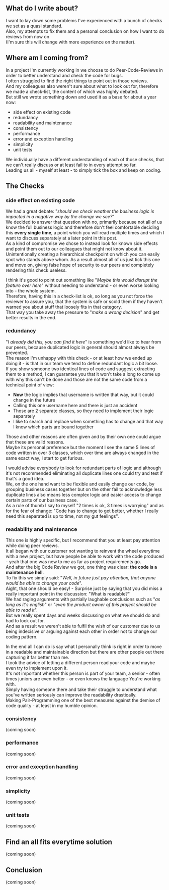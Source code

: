 ## What do I write about?

I want to lay down some problems I've experienced with a bunch of checks we set as a quasi standard.  
Also, my attempts to fix them and a personal conclusion on how I want to do reviews from now on  
(I'm sure this will change with more experience on the matter).

## Where am I coming from?

In a project I'm currently working in we choose to do Peer-Code-Reviews in order to better understand
and check the code for bugs.  
I often struggled to find the right things to point out in those reviews.  
And my colleagues also weren't sure about what to look out for, therefore we made a check-list,
the content of which was highly debated.  
But still we wrote something down and used it as a base for about a year now:
* side effect on existing code
* redundancy
* readability and maintenance
* consistency
* performance
* error and exception handling
* simplicity
* unit tests

We individually have a different understanding of each of those checks, that we can't really discuss
or at least fail to in every attempt so far.  
Leading us all - myself at least - to simply tick the box and keep on coding.  

## The Checks

### side effect on existing code

We had a great debate: "_should we check weather the business logic is impacted in a negative way by
the change we see?_"  
We decided to answer that question with no, primarily because not all of us know the full business
logic and therefore don't feel comfortable deciding this **every single time**, a point which you will
read multiple times and which I want to discuss separately at a later point in this post.  
As a kind of compromise we chose to instead look for known side effects and point them out to our colleagues
that might not know about it.  
Unintentionally creating a hierarchical checkpoint on which you can easily spot who stands above whom.
As a result almost all of us just tick this one and move on, giving false hope of security to our peers and
completely rendering this check useless.

I think it's good to point out something like "_Maybe this would disrupt the feature over here_"
without needing to understand - or even worse looking into - the whole system.  
Therefore, having this in a check-list is ok, so long as you not force the reviewer to assure you,
that the system is safe or scold them if they haven't warned you about stuff that loosely fits in that category.  
That way you take away the pressure to "_make a wrong decision_" and get better results in the end.

### redundancy

"_I already did this, you can find it here_" is something we'd like to hear from our peers, because duplicated
logic in general should almost always be prevented.  
The reason I'm unhappy with this check - or at least how we ended up doing it - is that in our team we tend to
define redundant logic a bit loose.  
If you show someone two identical lines of code and suggest extracting them to a method, I can guarantee you
that it won't take a long to come up with why this can't be done and those are not the same code from a
technical point of view:
* **Now** the logic implies that username is written that way, but it could change in the future
* Calling this one username here and there is just an accident
* Those are 2 separate classes, so they need to implement their logic separately
* I like to search and replace when something has to change and that way I know which parts are bound together

Those and other reasons are often given and by their own one could argue that these are valid reasons.  
Maybe its personal preference but the moment I see the same 5 lines of code written in over 3 classes, which
over time are always changed in the same exact way, I start to get furious.

I would advise everybody to look for redundant parts of logic and although it's not recommended eliminating
all duplicate lines one could try and test if that's a good idea.  
We, on the one hand want to be flexible and easily change our code, by grouping business cases together but on
the other fail to acknowledge less duplicate lines also means less complex logic and easier access to change
certain parts of our business case.  
As a rule of thumb I say to myself "2 times is ok, 3 times is worrying" and as for the fear of change:
"Code has to change to get better, whether I really need this separated is up to time, not my gut feelings".

### readability and maintenance

This one is highly specific, but I recommend that you at least pay attention while doing peer reviews.  
It all began with our customer not wanting to reinvent the wheel everytime with a new project, but have people
be able to work with the code produced - yeah that one was new to me as far as project requirements go.  
And after the big Code Review we got, one thing was clear: **the code is a maintenance hell**.  
To fix this we simply said: "_Well, in future just pay attention, that anyone would be able to change your code_".  
Aight, that one should be easy! - Surprise just by saying that you did miss a really important point in
the discussion: "What is readable?"  
We had raging arguments with partially laughable conclusions such as "_as long as it's english_" or
"_even the product owner of this project should be able to read it_".  
But we really spent days and weeks discussing on what we should do and had to look out for.  
And as a result we weren't able to fulfil the wish of our customer due to us being indecisive or arguing against
each other in order not to change our coding pattern.

In the end all I can do is say what I personally think is right in order to move in a readable and maintainable
direction but there are other people out there capturing it far better than me.  
I took the advice of letting a different person read your code and maybe even try to implement upon it.  
It's not important whether this person is part of your team, a senior - often times juniors are even better -
or even knows the language You're working with.  
Simply having someone there and take their struggle to understand what you've written seriously can improve
the readability drastically.  
Making Pair-Programming one of the best measures against the demise of code
quality - at least in my humble opinion.

### consistency

(coming soon)

###  performance

(coming soon)

###  error and exception handling

(coming soon)

###  simplicity

(coming soon)

###  unit tests

(coming soon)

## Find an all fits everytime solution

(coming soon)

## Conclusion

(coming soon)

